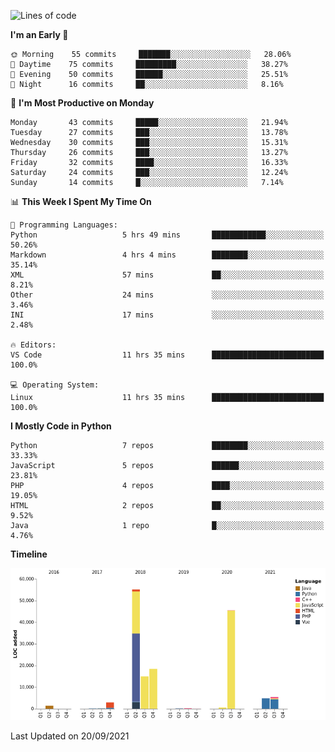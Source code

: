 <!--START_SECTION:waka-->
![Lines of code](https://img.shields.io/badge/From%20Hello%20World%20I%27ve%20Written-149862%20lines%20of%20code-blue)

**I'm an Early 🐤** 

```text
🌞 Morning    55 commits     ███████░░░░░░░░░░░░░░░░░░   28.06% 
🌆 Daytime    75 commits     █████████░░░░░░░░░░░░░░░░   38.27% 
🌃 Evening    50 commits     ██████░░░░░░░░░░░░░░░░░░░   25.51% 
🌙 Night      16 commits     ██░░░░░░░░░░░░░░░░░░░░░░░   8.16%

```
📅 **I'm Most Productive on Monday** 

```text
Monday       43 commits     █████░░░░░░░░░░░░░░░░░░░░   21.94% 
Tuesday      27 commits     ███░░░░░░░░░░░░░░░░░░░░░░   13.78% 
Wednesday    30 commits     ███░░░░░░░░░░░░░░░░░░░░░░   15.31% 
Thursday     26 commits     ███░░░░░░░░░░░░░░░░░░░░░░   13.27% 
Friday       32 commits     ████░░░░░░░░░░░░░░░░░░░░░   16.33% 
Saturday     24 commits     ███░░░░░░░░░░░░░░░░░░░░░░   12.24% 
Sunday       14 commits     █░░░░░░░░░░░░░░░░░░░░░░░░   7.14%

```


📊 **This Week I Spent My Time On** 

```text
💬 Programming Languages: 
Python                   5 hrs 49 mins       ████████████░░░░░░░░░░░░░   50.26% 
Markdown                 4 hrs 4 mins        ████████░░░░░░░░░░░░░░░░░   35.14% 
XML                      57 mins             ██░░░░░░░░░░░░░░░░░░░░░░░   8.21% 
Other                    24 mins             ░░░░░░░░░░░░░░░░░░░░░░░░░   3.46% 
INI                      17 mins             ░░░░░░░░░░░░░░░░░░░░░░░░░   2.48%

🔥 Editors: 
VS Code                  11 hrs 35 mins      █████████████████████████   100.0%

💻 Operating System: 
Linux                    11 hrs 35 mins      █████████████████████████   100.0%

```

**I Mostly Code in Python** 

```text
Python                   7 repos             ████████░░░░░░░░░░░░░░░░░   33.33% 
JavaScript               5 repos             ██████░░░░░░░░░░░░░░░░░░░   23.81% 
PHP                      4 repos             ████░░░░░░░░░░░░░░░░░░░░░   19.05% 
HTML                     2 repos             ██░░░░░░░░░░░░░░░░░░░░░░░   9.52% 
Java                     1 repo              █░░░░░░░░░░░░░░░░░░░░░░░░   4.76%

```


**Timeline**

![Chart not found](https://raw.githubusercontent.com/telesoho/telesoho/master/charts/bar_graph.png) 


 Last Updated on 20/09/2021
<!--END_SECTION:waka-->


<!--
**telesoho/telesoho** is a ✨ _special_ ✨ repository because its `README.md` (this file) appears on your GitHub profile.

Here are some ideas to get you started:

- 🔭 I’m currently working on ...
- 🌱 I’m currently learning ...
- 👯 I’m looking to collaborate on ...
- 🤔 I’m looking for help with ...
- 💬 Ask me about ...
- 📫 How to reach me: ...
- 😄 Pronouns: ...
- ⚡ Fun fact: ...
-->
